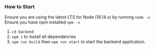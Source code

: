 ### How to Start
Ensure you are using the latest LTS for Node (16.14.x) by running `node -v`
Ensure you have npm installed `npm -v`

1. `cd backend`
2. `npm i` to install all dependancies
3. `npm run build` then `npm run start` to start the backend application.